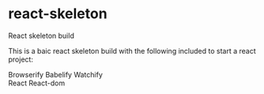 # react-skeleton
React skeleton build

This is a baic react skeleton build with the following included to start a react project:

Browserify 
Babelify 
Watchify  
React 
React-dom
